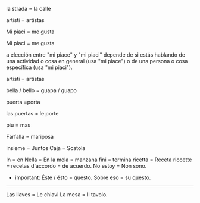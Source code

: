 
la strada = la calle

artisti = artistas

Mi piaci = me gusta

Mi piaci = me gusta 

a elección entre "mi piace" y "mi piaci" depende de si estás hablando de una actividad o cosa en general (usa "mi piace") o de una persona o cosa específica (usa "mi piaci").

artisti = artistas

bella / bello = guapa / guapo

puerta =porta

las puertas = le porte

piu = mas


Farfalla = mariposa

insieme = Juntos
Caja = Scatola

In = en
Nella = En la
mela = manzana
fini = termina
ricetta = Receta
riccette = recetas
d'accordo = de acuerdo.
No estoy = Non sono.

* important:
 Éste / ésto = questo.
 Sobre eso = su questo.
 
 <hr>

 Las llaves = Le chiavi
 La mesa = Il tavolo.